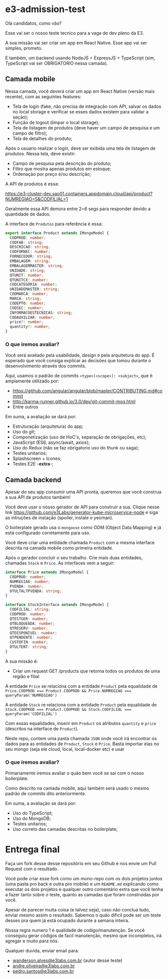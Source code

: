 # e3-admission-test

Olá candidatos, como vão?

Esse vai ser o nosso teste tecnico para a vaga de dev pleno da E3.

A sua missão vai ser criar um app em React Native. Esse app vai ser simples, prometo.

E também, um backend usando NodeJS + ExpressJS + TypeScript (sim, TypeScript vai ser OBRIGATORIO nessa camada).

## Camada mobile

Nessa camada, você deverá criar um app em React Native (versão mais recente), com as seguintes features:

- Tela de login (fake, não precisa de integração com API, salvar os dados no local storage e verificar se esses dados existem para validar a seção);
- Função de logout (limpar o local storage);
- Tela de listagem de produtos (deve haver um campo de pesquisa e um campo de filtro);
- Tela de detalhes do produto;

Após o usuario realizar o login, deve ser exibida uma tela de listagem de produtos. Nessa tela, deve existir:

- Campo de pesquisa pela descrição do produto;
- Filtro que mostra apenas produtos em estoque;
- Ordenação por preço e/ou descrição;

A API de produtos é essa:

https://e3-cluster-dev.sao01.containers.appdomain.cloud/api/product?NUMREGIAO=5&CODFILIAL=1

Geralmente essa API demora entre 2~6 segs para responder devido a quantidade de dados.

A interface de `Produtos` para referência é essa:

```typescript
export interface Product extends IMongoModel {
  CODPROD: number;
  CODFAB: string;
  DESCRICAO: string;
  CODFORNEC: number;
  FORNECEDOR: string;
  EMBALAGEM: string;
  EMBALAGEMMASTER: string;
  UNIDADE: string;
  QTUNIT: number;
  QTUNITCX: number;
  CODCATEGORIA: number;
  UNIDADEMASTER: string;
  CODMARCA: number;
  MARCA: string;
  CODEPTO: number;
  CODSEC: number;
  INFORMACOESTECNICAS: string;
  CODAUXILIAR: number;
  price?: number;
  quantity?: number;
}
```

### O que iremos avaliar?

Você será avaliado pela usabilidade, design e pela arquitetura do app. É esperado que você consiga explicar as decisões que tomou durante o desenvolvimento através dos commits.

Aqui, usamos o padrão de commits `<type>(<scope>): <subject>`, que é amplamente utilizado por:

- https://github.com/angular/angular/blob/master/CONTRIBUTING.md#commit
- http://karma-runner.github.io/3.0/dev/git-commit-msg.html
- Entre outros

Em suma, a avaliação se dará por:

- Estruturação (arquitetura) do app;
- Uso do git;
- Componetização (uso de HoC's, separação de obrigações, etc);
- JavaScript (ES6, async/await, axios);
- Uso do Redux (não se faz obrigatorio uso do thunk ou saga);
- Testes unitarios;
- Splashscreen + Icones;
- Testes E2E -**extra**-;

## Camada backend

Apesar do seu app consumir uma API pronta, queremos que você construa a sua API de produtos também!

Você deve usar o nosso gerador de API para construir a sua. Clique nesse link https://github.com/e3Labs/generator-kube-microservice-node e siga as intruções de instação (spoiler, instale o yeoman).

O boilerplate gerado usa o `mongoose` como ODM (Object Data Mapping) e já está configurado corretamente para uso.

Você deve criar uma entidade chamada `Product` com a mesma interface descrita na camada mobile como primeira entidade.

Após o gerador concluir o seu trabalho. Crie mais duas entidades, chamadas `Stock` e `Price`. As interfaces vem a seguir:

```typescript
interface Price extends IMongoModel {
  CODPROD: number;
  NUMREGIAO: number;
  PVENDA: number;
  DTULTALTPVENDA: string;
}

interface StockInterface extends IMongoModel {
  CODFILIAL: string;
  CODPROD: number;
  QTESTGER: number;
  QTBLOQUEADA: number;
  QTRESERV: number;
  QTDISPONIVEL: number;
  QTPENDENTE: number;
  CUSTOFIN: number;
  DTULTENT: string;
}
```

A sua missão é:

- Criar um request GET /products que retorna todos os produtos de uma região e filial

A entidade `Price` se relaciona com a entidade `Product` pela equalidade de `Price.CODPROD === Product.CODPROD && Price.NUMREGIAO === queryParam('NUMREGIAO')`

A entidade `Stock` re relaciona com a entidade `Product` pela equalidade de `Stock.CODPROD === Product.CODPROD && Stock.CODFILIAL === queryParam('CODFILIAL')`

Com essas equalidades, inserir em `Product` os atributos `quantity` e `price` (descritos na interface de `Product`).

Neste repo, contem uma pasta chamada `JSON` onde você irá encontrar os dados para as entidades de `Product`, `Stock` e `Price`. Basta importar elas no seu mongo (seja ele cloud, local, local-docker etc) e usar

### O que iremos avaliar?

Primariamente iremos avaliar o quão bem você se sai com o nosso boilerplate.

Como descrito na camada mobile, aqui também será usado o mesmo padrão de commits dito anteriormente.

Em suma, a avaliação se dará por:

- Uso do TypeScript;
- Uso do MongoDB;
- Testes unitarios;
- Uso correto das camadas descritas no boilerplate;

# Entrega final

Faça um fork desse desse repositório em seu Github e nos envie um Pull Request com o resultado.

Você pode criar esse fork como um mono-repo com os dois projetos juntos (uma pasta pro back e outra pro mobile) e um `README.md` explicando como executar os dois projetos e qualquer outro comentário extra que você tenha a fazer tanto sobre o teste, quanto as camadas que foram construidas por você.

Apesar de parecer muita coisa (e talvez seja), caso não conclua tudo, enviar mesmo assim o resultado. Sabemos o quão dificil pode ser um teste desses pra quem já está ocupado durante a semana inteira.

Nossa regra numero 1 é qualidade de codigo/manutenção. Se você conseguiu gerar códigos de facil manutenção, mesmo que incompletos, irá agregar e muito para nós.

Qualquer duvida, enviar email para:

- wanderson.alves@e3labs.com.br (autor desse teste)
- andre.oliveira@e3labs.com.br
- pedro.santos@e3labs.com.br